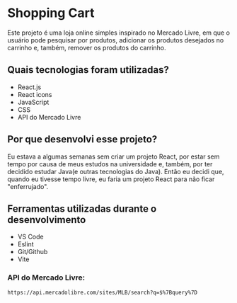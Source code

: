 # Shopping Cart
Este projeto é uma loja online simples inspirado no Mercado Livre, em que o usuário pode pesquisar por produtos, adicionar os produtos desejados no carrinho e, também, remover os produtos do carrinho.

## Quais tecnologias foram utilizadas?
- React.js
- React icons
- JavaScript
- CSS
- API do Mercado Livre

## Por que desenvolvi esse projeto?
Eu estava a algumas semanas sem criar um projeto React, por estar sem tempo por causa de meus estudos na universidade e, também, por ter decidido estudar Java(e outras tecnologias do Java). Então eu decidi que, quando eu tivesse tempo livre, eu faria um projeto React para não ficar "enferrujado".

## Ferramentas utilizadas durante o desenvolvimento
- VS Code
- Eslint
- Git/Github
- Vite

### API do Mercado Livre: 
``https://api.mercadolibre.com/sites/MLB/search?q=$%7Bquery%7D``